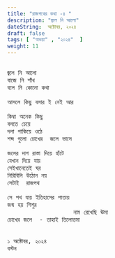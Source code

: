 ```yaml
---
title: "রাজপথের কথা -৪ "
description: "জ্বলে নি আলো"
dateString:  অক্টোবর, ২০২৪
draft: false
tags: [ "অভয়া" , "২০২৪"  ]
weight: 11
---
```



<pre>

জ্বলে নি আলো 
বাজে নি শাঁখ 
বলে নি কোনো কথা 

আসলে কিছু বলার ই নেই আর 

কিম্বা অনেক কিছু 
বলতে চেয়ে 
দলা পাকিয়ে ওঠে 
শব্দ গুলো চোখের  জলে ভাসে 

জলের দাগ রাস্তা দিয়ে হাঁটে 
যেখান দিয়ে যায়
সেইখানেতেই ঘর 
নিরিবিলি উঠোন নয় 
সেটাই  রাজপথ 

সে পথ যায় ইতিহাসের পাতায় 
জন্ম হয় শিশুর 
                  নাম রেখেছি ঊমা 
চোখের জলে  - তাহাই তিলোত্তমা 

 
১ অক্টোবর, ২০২৪ 
বস্টন 
<pre>
